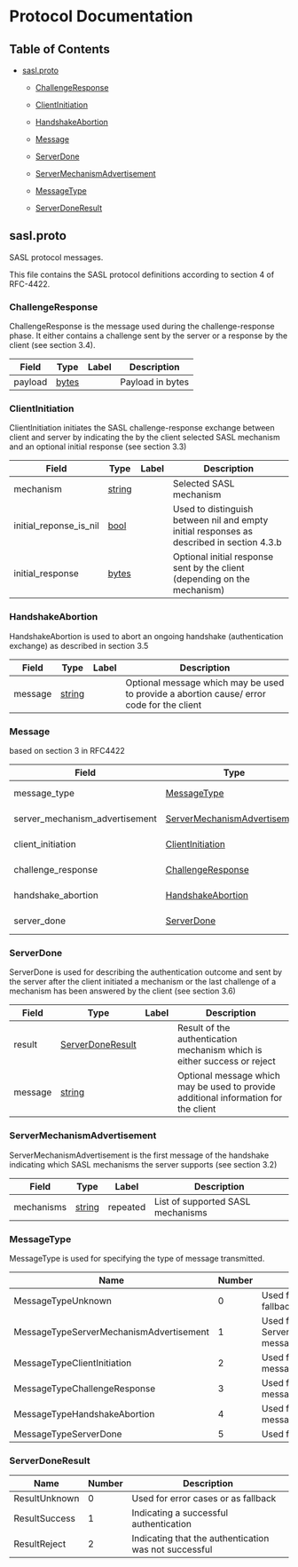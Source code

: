 # Protocol Documentation

## Table of Contents

- [sasl.proto](#sasl-proto)
    - [ChallengeResponse](#saslproto-ChallengeResponse)
    - [ClientInitiation](#saslproto-ClientInitiation)
    - [HandshakeAbortion](#saslproto-HandshakeAbortion)
    - [Message](#saslproto-Message)
    - [ServerDone](#saslproto-ServerDone)
    - [ServerMechanismAdvertisement](#saslproto-ServerMechanismAdvertisement)
  
    - [MessageType](#saslproto-MessageType)
    - [ServerDoneResult](#saslproto-ServerDoneResult)
  



<a name="sasl-proto"></a>

## sasl.proto
SASL protocol messages.

This file contains the SASL protocol definitions according to section 4 of
RFC-4422.


<a name="saslproto-ChallengeResponse"></a>

### ChallengeResponse
ChallengeResponse is the message used during the challenge-response
phase. It either contains a challenge sent by the server or a response
by the client (see section 3.4).


| Field | Type | Label | Description |
| ----- | ---- | ----- | ----------- |
| payload | [bytes](#bytes) |  | Payload in bytes |






<a name="saslproto-ClientInitiation"></a>

### ClientInitiation
ClientInitiation initiates the SASL challenge-response exchange
between client and server by indicating the by the client selected
SASL mechanism and an optional initial response (see section 3.3)


| Field | Type | Label | Description |
| ----- | ---- | ----- | ----------- |
| mechanism | [string](#string) |  | Selected SASL mechanism |
| initial_reponse_is_nil | [bool](#bool) |  | Used to distinguish between nil and empty initial responses as described in section 4.3.b |
| initial_response | [bytes](#bytes) |  | Optional initial response sent by the client (depending on the mechanism) |






<a name="saslproto-HandshakeAbortion"></a>

### HandshakeAbortion
HandshakeAbortion is used to abort an ongoing handshake (authentication exchange)
as described in section 3.5


| Field | Type | Label | Description |
| ----- | ---- | ----- | ----------- |
| message | [string](#string) |  | Optional message which may be used to provide a abortion cause/ error code for the client |






<a name="saslproto-Message"></a>

### Message
based on section 3 in RFC4422


| Field | Type | Label | Description |
| ----- | ---- | ----- | ----------- |
| message_type | [MessageType](#saslproto-MessageType) |  | Type of the message indicating which of the other fields is set |
| server_mechanism_advertisement | [ServerMechanismAdvertisement](#saslproto-ServerMechanismAdvertisement) |  | Payload for message type MessageTypeServerMechanismAdvertisement |
| client_initiation | [ClientInitiation](#saslproto-ClientInitiation) |  | Payload for message type MessageTypeClientInitiation |
| challenge_response | [ChallengeResponse](#saslproto-ChallengeResponse) |  | Payload for message type MessageTypeChallengeResponse |
| handshake_abortion | [HandshakeAbortion](#saslproto-HandshakeAbortion) |  | Payload for message type MessageTypeHandshakeAbortion |
| server_done | [ServerDone](#saslproto-ServerDone) |  | Payload for message type MessageTypeServerDone |






<a name="saslproto-ServerDone"></a>

### ServerDone
ServerDone is used for describing the authentication outcome
and sent by the server after the client initiated a mechanism
or the last challenge of a mechanism has been answered by the client
(see section 3.6)


| Field | Type | Label | Description |
| ----- | ---- | ----- | ----------- |
| result | [ServerDoneResult](#saslproto-ServerDoneResult) |  | Result of the authentication mechanism which is either success or reject |
| message | [string](#string) |  | Optional message which may be used to provide additional information for the client |






<a name="saslproto-ServerMechanismAdvertisement"></a>

### ServerMechanismAdvertisement
ServerMechanismAdvertisement is the first message of the handshake
indicating which SASL mechanisms the server supports (see section 3.2)


| Field | Type | Label | Description |
| ----- | ---- | ----- | ----------- |
| mechanisms | [string](#string) | repeated | List of supported SASL mechanisms |





 <!-- end messages -->


<a name="saslproto-MessageType"></a>

### MessageType
MessageType is used for specifying the type of
message transmitted.

| Name | Number | Description |
| ---- | ------ | ----------- |
| MessageTypeUnknown | 0 | Used for error cases or as fallback |
| MessageTypeServerMechanismAdvertisement | 1 | Used for ServerMechanismAdvertisement messages |
| MessageTypeClientInitiation | 2 | Used for ClientInitiation messages |
| MessageTypeChallengeResponse | 3 | Used for ChallengeResponse messages |
| MessageTypeHandshakeAbortion | 4 | Used for HandshakeAbortion messages |
| MessageTypeServerDone | 5 | Used for ServerDone messages |



<a name="saslproto-ServerDoneResult"></a>

### ServerDoneResult


| Name | Number | Description |
| ---- | ------ | ----------- |
| ResultUnknown | 0 | Used for error cases or as fallback |
| ResultSuccess | 1 | Indicating a successful authentication |
| ResultReject | 2 | Indicating that the authentication was not successful |


 <!-- end enums -->

 <!-- end HasExtensions -->

 <!-- end services -->

